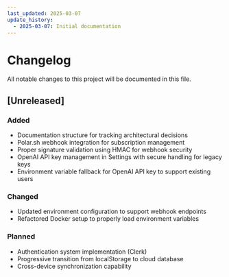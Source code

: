 ```yaml
---
last_updated: 2025-03-07
update_history:
  - 2025-03-07: Initial documentation
---
```


# Changelog

All notable changes to this project will be documented in this file.

## [Unreleased]

### Added

* Documentation structure for tracking architectural decisions
* Polar.sh webhook integration for subscription management
* Proper signature validation using HMAC for webhook security
* OpenAI API key management in Settings with secure handling for legacy keys
* Environment variable fallback for OpenAI API key to support existing users

### Changed

* Updated environment configuration to support webhook endpoints
* Refactored Docker setup to properly load environment variables

### Planned

* Authentication system implementation (Clerk)
* Progressive transition from localStorage to cloud database
* Cross-device synchronization capability

